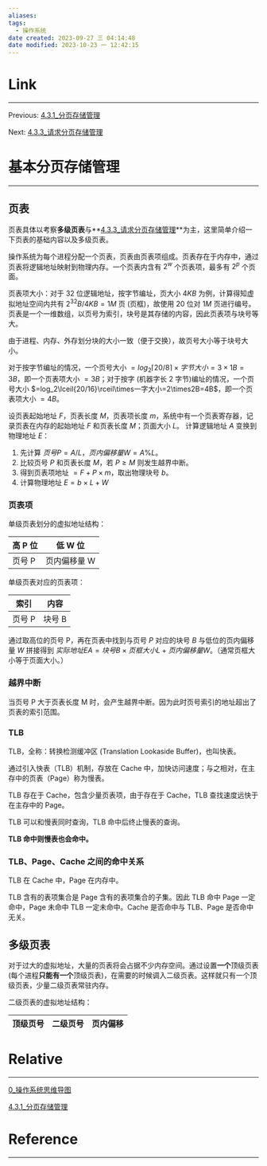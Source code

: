```yaml
---
aliases:
tags:
  - 操作系统
date created: 2023-09-27 三 04:14:48
date modified: 2023-10-23 一 12:42:15
---
```


# Link

---

Previous: [4.3.1\_分页存储管理](4.3.1_分页存储管理.md)

Next: [4.3.3\_请求分页存储管理](4.3.3_请求分页存储管理.md)

# 基本分页存储管理

---

## 页表

页表具体以考察**多级页表**与**[4.3.3\_请求分页存储管理](4.3.3_请求分页存储管理.md)**为主，这里简单介绍一下页表的基础内容以及多级页表。

操作系统为每个进程分配一个页表，页表由页表项组成。页表存在于内存中，通过页表将逻辑地址映射到物理内存。一个页表内含有 $2^w$ 个页表项，最多有 $2^p$ 个页面。

页表项大小：对于 $32$ 位逻辑地址，按字节编址，页大小 $4KB$ 为例，计算得知虚拟地址空间内共有 $2^{32}B / 4KB = 1M$ 页 (页框)，故使用 $20$ 位对 $1M$ 页进行编号。页表是一个一维数组，以页号为索引，块号是其存储的内容，因此页表项与块号等大。

由于进程、内存、外存划分块的大小一致（便于交换），故页号大小等于块号大小。

对于按字节编址的情况，一个页号大小 $=log_2\lceil{20/8}\rceil\times 字节大小=3\times1B=3B$，即一个页表项大小 $=3B$；对于按字 (机器字长 2 字节)编址的情况，一个页号大小 $=log_2\lceil{20/16}\rceil\times一字大小=2\times2B=4B$，即一个页表项大小 $=4B$。

设页表起始地址 $F$，页表长度 $M$，页表项长度 $m$，系统中有一个页表寄存器，记录页表在内存的起始地址 $F$ 和页表长度 $M$；页面大小 $L$。
计算逻辑地址 $A$ 变换到物理地址 $E$：

1. 先计算 $页号 P=A/L$，$页内偏移量W=A\%L$。
2. 比较页号 $P$ 和页表长度 $M$，若 $P \ge M$ 则发生越界中断。
3. 得到页表项地址 $=F+P\times m$，取出物理块号 $b$。
4. 计算物理地址 $E=b\times L + W$

### 页表项

单级页表划分的虚拟地址结构：

| 高 P 位 | 低 W 位      |
| ------- | ------------ |
| 页号 P  | 页内偏移量 W |

单级页表对应的页表项：

| 索引   | 内容   |
| ------ | ------ |
| 页号 P | 块号 B |

通过取高位的页号 P，再在页表中找到与页号 $P$ 对应的块号 $B$ 与低位的页内偏移量 $W$ 拼接得到 $实际地址EA=块号B\times 页框大小L+页内偏移量W$。（通常页框大小等于页面大小。）

### 越界中断

当页号 P 大于页表长度 M 时，会产生越界中断。因为此时页号索引的地址超出了页表的索引范围。

### TLB

TLB，全称：转换检测缓冲区 (Translation Lookaside Buffer)，也叫快表。

通过引入快表（TLB）机制，存放在 Cache 中，加快访问速度；与之相对，在主存中的页表（Page）称为慢表。

TLB 存在于 Cache，包含少量页表项，由于存在于 Cache，TLB 查找速度远快于在主存中的 Page。

TLB 可以和慢表同时查询，TLB 命中后终止慢表的查询。

**TLB 命中则慢表也会命中。**

### TLB、Page、Cache 之间的命中关系

TLB 在 Cache 中，Page 在内存中。

TLB 含有的表项集合是 Page 含有的表项集合的子集。因此 TLB 命中 Page 一定命中，Page 未命中 TLB 一定未命中。Cache 是否命中与 TLB、Page 是否命中无关。

## 多级页表

对于过大的虚拟地址，大量的页表将会占据不少内存空间。通过设置**一个**顶级页表 (每个进程**只能有一个**顶级页表)，在需要的时候调入二级页表。这样就只有一个顶级页表，少量二级页表常驻内存。

二级页表的虚拟地址结构：

| 顶级页号 | 二级页号 | 页内偏移 |
| -------- | -------- | -------- |

# Relative

---

[0\_操作系统思维导图](0_操作系统思维导图.md)

[4.3.1\_分页存储管理](4.3.1_分页存储管理.md)

# Reference

---
